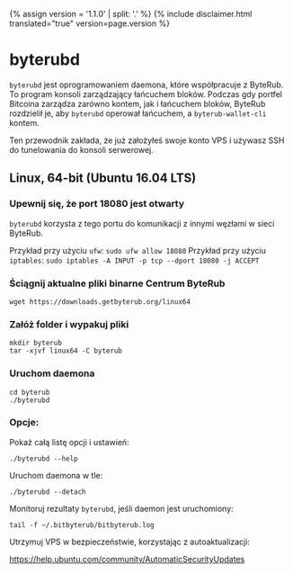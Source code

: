 {% assign version = '1.1.0' | split: '.' %}
{% include disclaimer.html translated="true" version=page.version %}
# byterubd

`byterubd` jest oprogramowaniem daemona, które współpracuje z ByteRub. To program konsoli zarządzający łańcuchem bloków. Podczas gdy portfel Bitcoina zarządza zarówno kontem, jak i łańcuchem bloków, ByteRub rozdzielił je, aby `byterubd` operował łańcuchem, a `byterub-wallet-cli` kontem.

Ten przewodnik zakłada, że już założyłeś swoje konto VPS i używasz SSH do tunelowania do konsoli serwerowej.

## Linux, 64-bit (Ubuntu 16.04 LTS)

### Upewnij się, że port 18080 jest otwarty
`byterubd` korzysta z tego portu do komunikacji z innymi węzłami w sieci ByteRub.

Przykład przy użyciu `ufw`: `sudo ufw allow 18080`
Przykład przy użyciu `iptables`: `sudo iptables -A INPUT -p tcp --dport 18080 -j ACCEPT`

### Ściągnij aktualne pliki binarne Centrum ByteRub

    wget https://downloads.getbyterub.org/linux64

### Załóż folder i wypakuj pliki

    mkdir byterub
    tar -xjvf linux64 -C byterub

### Uruchom daemona

    cd byterub
    ./byterubd

### Opcje:

Pokaż całą listę opcji i ustawień:

    ./byterubd --help

Uruchom daemona w tle:

    ./byterubd --detach

Monitoruj rezultaty `byterubd`, jeśli daemon jest uruchomiony:

    tail -f ~/.bitbyterub/bitbyterub.log

Utrzymuj VPS w bezpieczeństwie, korzystając z autoaktualizacji:

https://help.ubuntu.com/community/AutomaticSecurityUpdates


